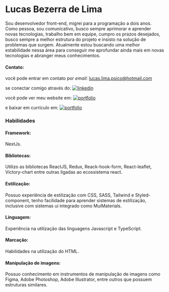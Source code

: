 # Lucas Bezerra de Lima

Sou desenvolvedor front-end, migrei para a programação a dois anos. Como pessoa, sou comunicativo, busco sempre aprimorar e aprender novas tecnologias, trabalho bem em equipe, cumpro os prazos desejados, busco sempre a melhor estrutura do projeto e insisto na solução de problemas que surgem. Atualmente estou buscando uma melhor estabilidade nessa área para conseguir me aprofundar ainda mais em novas tecnologias e abranger meus conhecimentos.

#### Contato:

você pode entrar em contato por
_email:_ lucas.lima.psico@hotmail.com

se conectar comigo através do:
[![linkedin](https://img.shields.io/badge/linkedin-000?style=for-the-badge&logo=linkedin&logoColor=white)](https://www.linkedin.com/in/bezlima/)

você pode ver meu website em:
[![portfolio](https://img.shields.io/badge/my_portfolio-000?style=for-the-badge&logo=ko-fi&logoColor=white)](https://portfolio-sigma-five-79.vercel.app/)

e baixar em currículo em:
[![portfolio](https://img.shields.io/badge/curriculum_vitae-000?style=for-the-badge&logo=readdotcv&logoColor=white)](https://drive.google.com/file/d/1BZyRNnK0dQnxHLE4E_SK0fwMM9hHc3VC/view?usp=drive_link)

### Habilidades

#### Framework:

NextJs.

#### Bibliotecas:

Utilizo as bibliotecas ReactJS, Redux, Reack-hook-form, React-leaflet, Victory-chart entre outras ligadas ao ecossistema react.

#### Estilização:

Possuo experiência de estilização com CSS, SASS, Tailwind e Styled-component, tenho facilidade para aprender sistemas de estilização, inclusive com sistemas ui integrado como MuiMaterials.

#### Linguagem:

Experiência na utilização das linguagens Javascript e TypeScript.

#### Marcação:

Habilidades na utilização do HTML.

#### Manipulação de imagens:

Possuo conhecimento em instrumentos de manipulação de imagens como Figma, Adobe Photoshop, Adobe Illustrator, entre outros que possuem estruturas similares.
